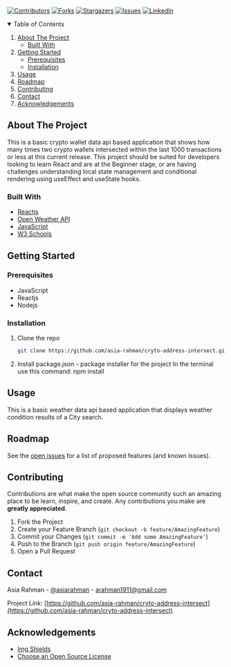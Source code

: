 
<!-- Find and Replace All [repo_name] -->
<!-- Replace [product-screenshot] [product-url] -->
<!-- Other Badgets https://naereen.github.io/badges/ -->
[![Contributors][contributors-shield]][contributors-url]
[![Forks][forks-shield]][forks-url]
[![Stargazers][stars-shield]][stars-url]
[![Issues][issues-shield]][issues-url]
[![LinkedIn][linkedin-shield]][linkedin-url]
<!-- [![License][license-shield]][license-url] -->


<!-- TABLE OF CONTENTS -->
<details open="open">
  <summary>Table of Contents</summary>
  <ol>
    <li>
      <a href="#about-the-project">About The Project</a>
      <ul>
        <li><a href="#built-with">Built With</a></li>
      </ul>
    </li>
    <li>
      <a href="#getting-started">Getting Started</a>
      <ul>
        <li><a href="#prerequisites">Prerequisites</a></li>
        <li><a href="#installation">Installation</a></li>
      </ul>
    </li>
    <li><a href="#usage">Usage</a></li>
    <li><a href="#roadmap">Roadmap</a></li>
    <li><a href="#contributing">Contributing</a></li>
	<!-- <li><a href="#license">License</a></li> -->
    <li><a href="#contact">Contact</a></li>
    <li><a href="#acknowledgements">Acknowledgements</a></li>
  </ol>
</details>

<!-- ABOUT THE PROJECT -->
## About The Project

This is a basic crypto wallet data api based application that shows how many times two crypto wallets intersected within the last 1000 transactions or less at this current release. This project should be suited for developers looking to learn React and are at the Beginner stage, or are having challenges understanding local state management and conditional rendering using useEffect and useState hooks.

### Built With

<!-- This section should list any major frameworks that you built your project using. Leave any add-ons/plugins for the acknowledgements section. Here are a few examples. -->

* [Reactjs](https://www.reactjs.org/)
* [Open Weather API](https://api.openweathermap.org)
* [JavaScript](https://www.javascript.com)
* [W3 Schools](https://www.w3schools.com)

<!-- GETTING STARTED -->
## Getting Started

<!-- This is an example of how you may give instructions on setting up your project locally. To get a local copy up and running follow these simple example steps. -->

### Prerequisites

<!-- This is an example of how to list things you need to use the software and how to install them. -->
* JavaScript
* Reactjs
* Nodejs

### Installation

1. Clone the repo
   ```sh
   git clone https://github.com/asia-rahman/cryto-address-intersect.git
   ```
2. Install package.json - package installer for the project
   In the terminal use this command: npm install

<!-- USAGE EXAMPLES -->
## Usage

<!-- Use this space to show useful examples of how a project can be used. Additional screenshots, code examples and demos work well in this space. You may also link to more resources. -->
This is a basic weather data api based application that displays weather condition results of a City search.

<!-- ROADMAP -->
## Roadmap

See the [open issues](https://github.com/asia-rahman/cryto-address-intersect/issues) for a list of proposed features (and known issues).

<!-- CONTRIBUTING -->
## Contributing

Contributions are what make the open source community such an amazing place to be learn, inspire, and create. Any contributions you make are **greatly appreciated**.

1. Fork the Project
2. Create your Feature Branch (`git checkout -b feature/AmazingFeature`)
3. Commit your Changes (`git commit -m 'Add some AmazingFeature'`)
4. Push to the Branch (`git push origin feature/AmazingFeature`)
5. Open a Pull Request

<!-- LICENSE -->
<!-- ## License

Distributed under the MIT License. See `LICENSE` for more information.
 -->

<!-- CONTACT -->
## Contact

Asia Rahman - [@asiarahman][linkedin-url] - arahman1911@gmail.com

Project Link: [https://github.com/asia-rahman/cryto-address-intersect](https://github.com/asia-rahman/cryto-address-intersect)

<!-- ACKNOWLEDGEMENTS -->
## Acknowledgements

* [Img Shields](https://shields.io)
* [Choose an Open Source License](https://choosealicense.com)

<!-- MARKDOWN LINKS & IMAGES -->
<!-- https://www.markdownguide.org/basic-syntax/#reference-style-links -->
[contributors-shield]: https://img.shields.io/github/contributors/asia-rahman/cryto-address-intersect.svg?style=for-the-badge
[contributors-url]: https://github.com/asia-rahman/cryto-address-intersect/graphs/contributors
[forks-shield]: https://img.shields.io/github/forks/asia-rahman/cryto-address-intersect.svg?style=for-the-badge
[forks-url]: https://github.com/asia-rahman/cryto-address-intersect/network/members
[stars-shield]: https://img.shields.io/github/stars/asia-rahman/cryto-address-intersect.svg?style=for-the-badge
[stars-url]: https://github.com/asia-rahman/cryto-address-intersect/stargazers
[issues-shield]: https://img.shields.io/github/issues/asia-rahman/cryto-address-intersect/network/members?style=for-the-badge
[issues-url]: https://github.com/asia-rahman/cryto-address-intersect/issues
<!-- [license-shield]: 
[license-url]:  -->
[linkedin-shield]: https://img.shields.io/badge/-LinkedIn-black.svg?style=for-the-badge&logo=linkedin&colorB=555
[linkedin-url]: https://www.linkedin.com/in/asiarahman